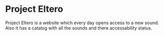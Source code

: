 # Project Eltero
Project Eltero is a website which every day opens access to a new sound.
Also it has a catalog with all the sounds and there accessability status.